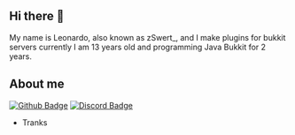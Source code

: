 ## Hi there 👋

My name is Leonardo, also known as zSwert_, and I make plugins for bukkit servers 
currently I am 13 years old and programming Java Bukkit for 2 years.

## About me 
[![Github Badge](https://img.shields.io/badge/-Github-000?style=flat-square&logo=Github&logoColor=white&link=https://github.com/Leonardo-ol/)](https://github.com/Leonardo-ol/)
[![Discord Badge](https://img.shields.io/badge/-Discord-blue?style=flat-square&logo=Discord&logoColor=white&link=link_do_seu_perfil_no_github)](https://github.com/Leonardo-ol/)

- Tranks 
